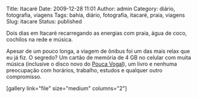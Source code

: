 Title: Itacaré
Date: 2009-12-28 11:01
Author: admin
Category: diário, fotografia, viagens
Tags: bahia, diário, fotografia, itacaré, praia, viagens
Slug: itacare
Status: published

Dois dias em Itacaré recarregando as energias com praia, água de coco,
cochilos na rede e música.

Apesar de um pouco longa, a viagem de ônibus foi um das mais relax que
eu já fiz. O segredo? Um cartão de memória de 4 GB no celular com muita
música (inclusive o disco novo do [Pouca
Vogal](http://www.poucavogal.com.br)), um livro e nenhuma preocupação
com horários, trabalho, estudos e qualquer outro compromisso.

[gallery link="file" size="medium" columns="2"]
